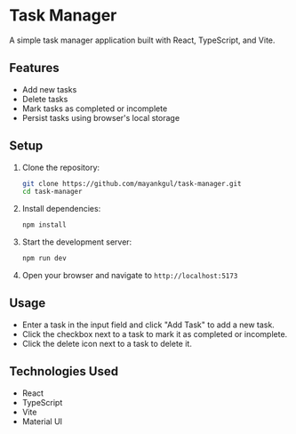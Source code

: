 # Task Manager

A simple task manager application built with React, TypeScript, and Vite.

## Features

- Add new tasks
- Delete tasks
- Mark tasks as completed or incomplete
- Persist tasks using browser's local storage

## Setup

1. Clone the repository:

   ```sh
   git clone https://github.com/mayankgul/task-manager.git
   cd task-manager
   ```

2. Install dependencies:

   ```sh
   npm install
   ```

3. Start the development server:

   ```sh
   npm run dev
   ```

4. Open your browser and navigate to `http://localhost:5173`

## Usage

- Enter a task in the input field and click "Add Task" to add a new task.
- Click the checkbox next to a task to mark it as completed or incomplete.
- Click the delete icon next to a task to delete it.

## Technologies Used

- React
- TypeScript
- Vite
- Material UI
